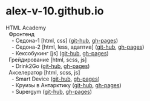 # alex-v-10.github.io
HTML Academy  
&nbsp;&nbsp;Фронтенд  
&nbsp;&nbsp;&nbsp;&nbsp;- Седона-1 \[html, css\] ([git-hub](https://github.com/alex-v-10/2116963-sedona-34), [gh-pages](https://alex-v-10.github.io/2116963-sedona-34/))  
&nbsp;&nbsp;&nbsp;&nbsp;- Седона-2 \[html, less, адаптив\] ([git-hub](https://github.com/alex-v-10/2116963-sedona-26), [gh-pages](https://alex-v-10.github.io/2116963-sedona-26/))  
&nbsp;&nbsp;&nbsp;&nbsp;- Кексобукинг \[js\] ([git-hub](https://github.com/alex-v-10/2116963-keksobooking-27), [gh-pages](https://alex-v-10.github.io/2116963-keksobooking-27/))  
&nbsp;&nbsp;Грейдирование \[html, scss, js\]  
&nbsp;&nbsp;&nbsp;&nbsp;- Drink2Go ([git-hub](https://github.com/alex-v-10/Drink2Go), [gh-pages](https://alex-v-10.github.io/Drink2Go/))  
&nbsp;&nbsp;Акселератор \[html, scss, js\]  
&nbsp;&nbsp;&nbsp;&nbsp;- Smart Device ([git-hub](https://github.com/alex-v-10/smart-device), [gh-pages](https://alex-v-10.github.io/smart-device/))  
&nbsp;&nbsp;&nbsp;&nbsp;- Круизы в Антарктику ([git-hub](https://github.com/alex-v-10/kruizy-v-antarktiku), [gh-pages](https://alex-v-10.github.io/kruizy-v-antarktiku/))  
&nbsp;&nbsp;&nbsp;&nbsp;- Supergym ([git-hub](https://github.com/alex-v-10/supergym), [gh-pages](https://alex-v-10.github.io/supergym/))  
